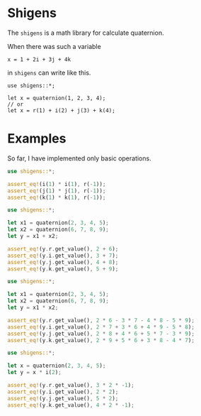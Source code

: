 # Shigens

The `shigens` is a math library for calculate quaternion.

When there was such a variable

```text
x = 1 + 2i + 3j + 4k
```

in `shigens` can write like this.

```
use shigens::*;

let x = quaternion(1, 2, 3, 4);
// or
let x = r(1) + i(2) + j(3) + k(4);
```

# Examples

So far, I have implemented only basic operations.

```rust
use shigens::*;

assert_eq!(i(1) * i(1), r(-1));
assert_eq!(j(1) * j(1), r(-1));
assert_eq!(k(1) * k(1), r(-1));
```

```rust
use shigens::*;

let x1 = quaternion(2, 3, 4, 5);
let x2 = quaternion(6, 7, 8, 9);
let y = x1 + x2;

assert_eq!(y.r.get_value(), 2 + 6);
assert_eq!(y.i.get_value(), 3 + 7);
assert_eq!(y.j.get_value(), 4 + 8);
assert_eq!(y.k.get_value(), 5 + 9);
```

```rust
use shigens::*;

let x1 = quaternion(2, 3, 4, 5);
let x2 = quaternion(6, 7, 8, 9);
let y = x1 * x2;

assert_eq!(y.r.get_value(), 2 * 6 - 3 * 7 - 4 * 8 - 5 * 9);
assert_eq!(y.i.get_value(), 2 * 7 + 3 * 6 + 4 * 9 - 5 * 8);
assert_eq!(y.j.get_value(), 2 * 8 + 4 * 6 + 5 * 7 - 3 * 9);
assert_eq!(y.k.get_value(), 2 * 9 + 5 * 6 + 3 * 8 - 4 * 7);
```

```rust
use shigens::*;

let x = quaternion(2, 3, 4, 5);
let y = x * i(2);

assert_eq!(y.r.get_value(), 3 * 2 * -1);
assert_eq!(y.i.get_value(), 2 * 2);
assert_eq!(y.j.get_value(), 5 * 2);
assert_eq!(y.k.get_value(), 4 * 2 * -1);
```

